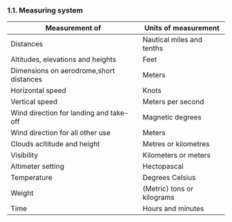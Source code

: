 ### 1.1. Measuring system

| Measurement of                          | Units of measurement       |
| --------------------------------------- | -------------------------- |
| Distances                               | Nautical miles and tenths  |
| Altitudes, elevations and heights       | Feet                       |
| Dimensions on aerodrome,short distances | Meters                     |
| Horizontal speed                        | Knots                      |
| Vertical speed                          | Meters per second          |
| Wind direction for landing and take-off | Magnetic degrees           |
| Wind direction for all other use        | Meters                     |
| Clouds acltitude and height             | Metres or kilometres       |
| Visibility                              | Kilometers or meters       |
| Altimeter setting                       | Hectopascal                |
| Temperature                             | Degrees Celsius            |
| Weight                                  | (Metric) tons or kilograms |
| Time                                    | Hours and minutes          |
